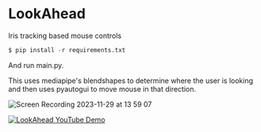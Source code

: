 # LookAhead

Iris tracking based mouse controls

```py
$ pip install -r requirements.txt
```

And run main.py.


This uses mediapipe's blendshapes to determine where the user is looking and then uses pyautogui to move mouse in that direction.

![Screen Recording 2023-11-29 at 13 59 07](https://github.com/ayaanjamil/LookAhead/assets/39400870/e3f66f5d-4170-40ca-8204-f529cf10f24a)

[![LookAhead YouTube Demo](https://github.com/ayaanjamil/LookAhead/assets/39400870/282ff98f-76bb-43dc-9a3c-e8f85574ad3d)](https://www.youtube.com/watch?v=M3BQdLbpokI "LookAhead")
